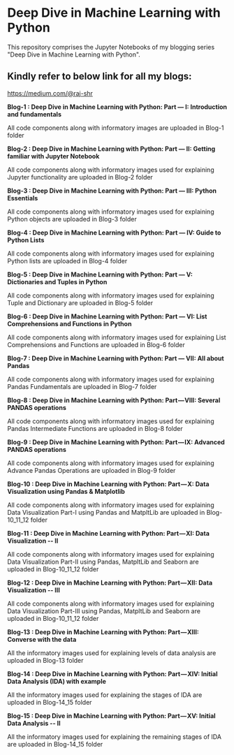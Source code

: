 # Deep Dive in Machine Learning with Python
This repository comprises the Jupyter Notebooks of my blogging series "Deep Dive in Machine Learning with Python".

## Kindly refer to below link for all my blogs:
https://medium.com/@raj-shr

**Blog-1 : Deep Dive in Machine Learning with Python: Part — I: Introduction and fundamentals**

All code components along with informatory images are uploaded in Blog-1 folder


**Blog-2 : Deep Dive in Machine Learning with Python: Part — II: Getting familiar with Jupyter Notebook**

All code components along with informatory images used for explaining Jupyter functionality are uploaded in Blog-2 folder


**Blog-3 : Deep Dive in Machine Learning with Python: Part — III: Python Essentials**

All code components along with informatory images used for explaining Python objects are uploaded in Blog-3 folder


**Blog-4 : Deep Dive in Machine Learning with Python: Part — IV: Guide to Python Lists**

All code components along with informatory images used for explaining Python lists are uploaded in Blog-4 folder


**Blog-5 : Deep Dive in Machine Learning with Python: Part — V: Dictionaries and Tuples in Python**

All code components along with informatory images used for explaining Tuple and Dictionary are uploaded in Blog-5 folder


**Blog-6 : Deep Dive in Machine Learning with Python: Part — VI: List Comprehensions and Functions in Python**

All code components along with informatory images used for explaining List Comprehensions and Functions are uploaded in Blog-6 folder


**Blog-7 : Deep Dive in Machine Learning with Python: Part — VII: All about Pandas**

All code components along with informatory images used for explaining Pandas Fundamentals are uploaded in Blog-7 folder


**Blog-8 : Deep Dive in Machine Learning with Python: Part — VIII: Several PANDAS operations**

All code components along with informatory images used for explaining Pandas Intermediate Functions are uploaded in Blog-8 folder


**Blog-9 : Deep Dive in Machine Learning with Python: Part — IX: Advanced PANDAS operations**

All code components along with informatory images used for explaining Advance Pandas Operations are uploaded in Blog-9 folder


**Blog-10 : Deep Dive in Machine Learning with Python: Part — X: Data Visualization using Pandas & Matplotlib**

All code components along with informatory images used for explaining Data Visualization Part-I using Pandas and MatpltLib are uploaded in Blog-10_11_12 folder


**Blog-11 : Deep Dive in Machine Learning with Python: Part — XI: Data Visualization -- II**

All code components along with informatory images used for explaining Data Visualization Part-II using Pandas, MatpltLib and Seaborn are uploaded in Blog-10_11_12 folder


**Blog-12 : Deep Dive in Machine Learning with Python: Part — XII: Data Visualization -- III**

All code components along with informatory images used for explaining Data Visualization Part-III using Pandas, MatpltLib and Seaborn are uploaded in Blog-10_11_12 folder


**Blog-13 : Deep Dive in Machine Learning with Python: Part — XIII: Converse with the data**

All the informatory images used for explaining levels of data analysis are uploaded in Blog-13 folder


**Blog-14 : Deep Dive in Machine Learning with Python: Part — XIV: Initial Data Analysis (IDA) with example**

All the informatory images used for explaining the stages of IDA are uploaded in Blog-14_15 folder


**Blog-15 : Deep Dive in Machine Learning with Python: Part — XV: Initial Data Analysis -- II**

All the informatory images used for explaining the remaining stages of IDA are uploaded in Blog-14_15 folder
